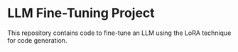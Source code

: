 # LLM Fine-Tuning Project

This repository contains code to fine-tune an LLM using the LoRA technique for code generation.
